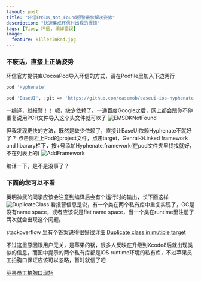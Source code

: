 ```yaml
---
layout: post
title: "环信EMSDK_Not_Found报警最快解决姿势"
description: "快速集成环信时出现的报错"
tags: [Tips, 环信, 编译错误]
image:
  feature: killerInRed.jpg
---
```


### 不废话，直接上正确姿势

环信官方提供库CocoaPod导入环信的方式，请在Podfile里加入下边两行
```bash
pod 'Hyphenate'

pod 'EaseUI', :git => 'https://github.com/easemob/easeui-ios-hyphenate-cocoapods.git'
```

一编译，就报警！！ 呃，缺少依赖了。一通百度Google之后，网上都会跟你不停重复说用PCH文件导入这个头文件就可以了
![EMSDKNotFound](https://github.com/SamPan1988/imageStore/raw/master/环信报警jpg.jpg)

但我发现更快的方法，既然是缺少依赖了，直接让EaseUI依赖Hyphenate不就好了？
点击侧栏上Pod的project文件，点击target，Genral-》Linked framework and libarary栏下，按+号添加Hyphenate.framework(在pod文件夹里找找就好，不在列表上的)
![AddFramework](https://github.com/SamPan1988/imageStore/raw/master/addFrameworkJPG.jpg)

编译一下，是不是没事了？

### 下面的您可以不看

英明神武的同学应该会注意到编译后会有个运行时的输出，长下面这样
![DuplicateClass](https://github.com/SamPan1988/imageStore/raw/master/duplicateJPG.jpg)
看报警信息是说，有一个类在两个私有库中重复实现了，OC是没有name space，或者应该说是flat name space，当一个类在runtime里注册了两次就会出现这个问题。

stackoverflow 里有个答案说得很好很详细
[Duplicate class in mutiple target](http://stackoverflow.com/questions/6149673/class-foo-is-implemented-in-both-myapp-and-myapptestcase-one-of-the-two-will-be)

不过这里原因跟用户无关，是苹果的锅，很多人反映在升级到Xcode8后就出现类似的信息，而图中提示的两个私有库都是iOS runtime环境的私有库，不过苹果员工拍胸口保证应该可以忽略，暂时就信了吧

[苹果员工拍胸口现场](https://forums.developer.apple.com/thread/63254)







